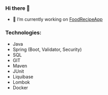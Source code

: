 ### Hi there 👋



- 🔭 I’m currently working on [FoodRecipeApp](https://github.com/hubert123s/FoodRecipeApp)

### Technologies:
- Java 
- Spring (Boot, Validator, Security)
- SQL
- GIT
- Maven
- JUnit
- Liquibase
- Lombok
- Docker

